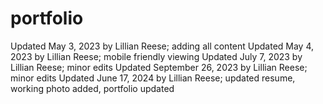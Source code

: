 # portfolio
Updated May 3, 2023 by Lillian Reese; adding all content 
Updated May 4, 2023 by Lillian Reese; mobile friendly viewing 
Updated July 7, 2023 by Lillian Reese; minor edits
Updated September 26, 2023 by Lillian Reese; minor edits
Updated June 17, 2024 by Lillian Reese; updated resume, working photo added, portfolio updated 
